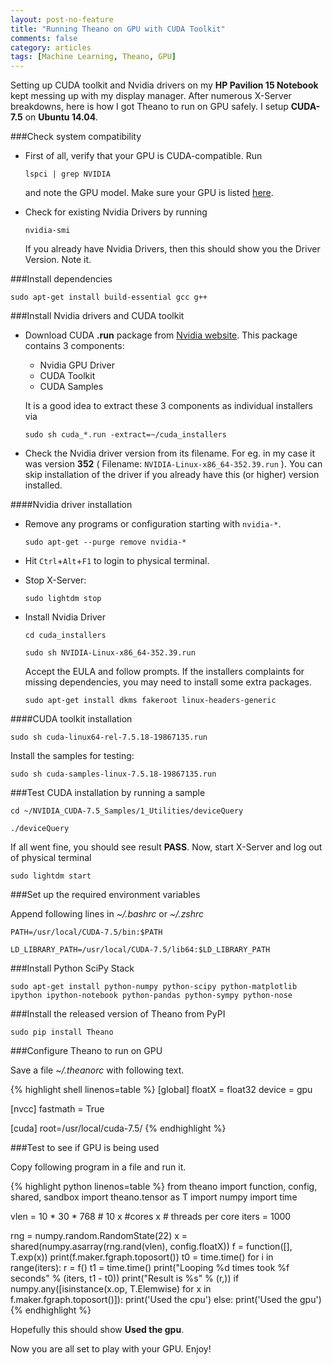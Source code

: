 ```yaml
---
layout: post-no-feature
title: "Running Theano on GPU with CUDA Toolkit"
comments: false
category: articles
tags: [Machine Learning, Theano, GPU]
---
```


Setting up CUDA toolkit and Nvidia drivers on my **HP Pavilion 15 Notebook** kept messing up with my display manager. After numerous X-Server breakdowns, here is how I got Theano to run on GPU safely. I setup **CUDA-7.5** on **Ubuntu 14.04**.

###Check system compatibility

* First of all, verify that your GPU is CUDA-compatible. Run 
	
	```
	lspci | grep NVIDIA
	```

	and note the GPU model. Make sure your GPU is listed [here](https://developer.nvidia.com/cuda-gpus).

* Check for existing Nvidia Drivers by running     	
	
	```
	nvidia-smi
	``` 
	
	If you already have Nvidia Drivers, then this should show you the Driver Version. Note it. 

###Install dependencies

```
sudo apt-get install build-essential gcc g++
```

###Install Nvidia drivers and CUDA toolkit

* Download CUDA **.run** package from [Nvidia website](https://developer.nvidia.com/cuda-downloads). This package contains 3 components:
	* Nvidia GPU Driver
	* CUDA Toolkit
	* CUDA Samples

	It is a good idea to extract these 3 components as individual installers via

	```
	sudo sh cuda_*.run -extract=~/cuda_installers
	```

* Check the Nvidia driver version from its filename. For eg. in my case it was version **352** ( Filename: `NVIDIA-Linux-x86_64-352.39.run` ). You can skip installation of the driver if you already have this (or higher) version installed.

####Nvidia driver installation
* Remove any programs or configuration starting with `nvidia-*`.

	```
	sudo apt-get --purge remove nvidia-*
	```

* Hit `Ctrl`+`Alt`+`F1` to login to physical terminal.

* Stop X-Server:
	
	```
	sudo lightdm stop
	```

* Install Nvidia Driver

	```
	cd cuda_installers
	```

	```
	sudo sh NVIDIA-Linux-x86_64-352.39.run
	``` 

	Accept the EULA and follow prompts. If the installers complaints for missing dependencies, you may need to install some extra packages.

	```
	sudo apt-get install dkms fakeroot linux-headers-generic
	``` 

####CUDA toolkit installation

```
sudo sh cuda-linux64-rel-7.5.18-19867135.run
```

Install the samples for testing:

```
sudo sh cuda-samples-linux-7.5.18-19867135.run 
```

###Test CUDA installation by running a sample

```
cd ~/NVIDIA_CUDA-7.5_Samples/1_Utilities/deviceQuery
```

```
./deviceQuery
```

If all went fine, you should see result **PASS**. Now, start X-Server and log out of physical terminal

```
sudo lightdm start
```

###Set up the required environment variables

Append following lines in *~/.bashrc* or *~/.zshrc*

```
PATH=/usr/local/CUDA-7.5/bin:$PATH
```

```
LD_LIBRARY_PATH=/usr/local/CUDA-7.5/lib64:$LD_LIBRARY_PATH
```

###Install Python SciPy Stack

```
sudo apt-get install python-numpy python-scipy python-matplotlib ipython ipython-notebook python-pandas python-sympy python-nose
```

###Install the released version of Theano from PyPI

```
sudo pip install Theano
```

###Configure Theano to run on GPU

Save a file *~/.theanorc* with following text.

{% highlight shell linenos=table %}
[global]
floatX = float32
device = gpu

[nvcc]
fastmath = True

[cuda]
root=/usr/local/cuda-7.5/
{% endhighlight %}

###Test to see if GPU is being used

Copy following program in a file and run it.

{% highlight python linenos=table %}
from theano import function, config, shared, sandbox
import theano.tensor as T
import numpy
import time

vlen = 10 * 30 * 768  # 10 x #cores x # threads per core
iters = 1000

rng = numpy.random.RandomState(22)
x = shared(numpy.asarray(rng.rand(vlen), config.floatX))
f = function([], T.exp(x))
print(f.maker.fgraph.toposort())
t0 = time.time()
for i in range(iters):
r = f()
t1 = time.time()
print("Looping %d times took %f seconds" % (iters, t1 - t0))
print("Result is %s" % (r,))
if numpy.any([isinstance(x.op, T.Elemwise) 
for x in f.maker.fgraph.toposort()]):
print('Used the cpu')
else:
print('Used the gpu')
{% endhighlight %}

Hopefully this should show **Used the gpu**. 

Now you are all set to play with your GPU. Enjoy!